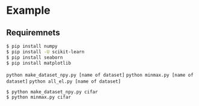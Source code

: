 # Example

## Requiremnets

```bash
$ pip install numpy
$ pip install -U scikit-learn
$ pip install seaborn
$ pip install matplotlib
```

`python make_dataset_npy.py [name of dataset]`
`python minmax.py [name of dataset]`
`python all_el.py [name of dataset]`

```python
$ python make_dataset_npy.py cifar
$ python minmax.py cifar
```

